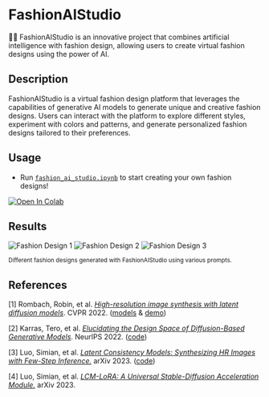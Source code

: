 # FashionAIStudio

👗🤖 FashionAIStudio is an innovative project that combines artificial intelligence with fashion design, allowing users to create virtual fashion designs using the power of AI.

## Description

FashionAIStudio is a virtual fashion design platform that leverages the capabilities of generative AI models to generate unique and creative fashion designs. Users can interact with the platform to explore different styles, experiment with colors and patterns, and generate personalized fashion designs tailored to their preferences.

## Usage

- Run [`fashion_ai_studio.ipynb`](link-to-colab) to start creating your own fashion designs!

[![Open In Colab](https://colab.research.google.com/assets/colab-badge.svg)](link-to-colab)

## Results

![Fashion Design 1](images/fashion_design_1.jpg)
![Fashion Design 2](images/fashion_design_2.jpg)
![Fashion Design 3](images/fashion_design_3.jpg)

<sub>
Different fashion designs generated with FashionAIStudio using various prompts.
</sub>

## References

[1] Rombach, Robin, et al. [*High-resolution image synthesis with latent diffusion models*][stable-diffusion-paper]. CVPR 2022.
([models][huggingface-models] & [demo][huggingface-demo])

[2] Karras, Tero, et al. [*Elucidating the Design Space of Diffusion-Based Generative Models*][sampler-schedule-paper]. NeurIPS 2022. ([code][edm-implementation])

[3] Luo, Simian, et al. [*Latent Consistency Models: Synthesizing HR Images with Few-Step Inference.*][lcm-paper] arXiv 2023. ([code][lcm-github])

[4] Luo, Simian, et al. [*LCM-LoRA: A Universal Stable-Diffusion Acceleration Module.*][lcm-lora-paper] arXiv 2023.

[stable-diffusion-paper]: <https://openaccess.thecvf.com/content/CVPR2022/html/Rombach_High-Resolution_Image_Synthesis_With_Latent_Diffusion_Models_CVPR_2022_paper.html>
[sampler-schedule-paper]: <https://arxiv.org/abs/2206.00364>
[lcm-paper]: <https://arxiv.org/abs/2310.04378>
[lcm-lora-paper]: <https://arxiv.org/abs/2311.05556>

[huggingface-blogpost]: <https://huggingface.co/blog/stable_diffusion>
[huggingface-lcm-blogpost]: <https://huggingface.co/blog/lcm_lora>
[huggingface-models]: <https://huggingface.co/CompVis/stable-diffusion>
[huggingface-latest-weights]: <https://huggingface.co/stabilityai/sdxl-turbo>
[huggingface-sd2-resolution-512]: <https://huggingface.co/stabilityai/stable-diffusion-2-1-base>
[huggingface-sd2-resolution-768]: <https://huggingface.co/stabilityai/stable-diffusion-2-1>
[huggingface-sd2-examples]: <https://huggingface.co/stabilityai/stable-diffusion-2#examples>
[huggingface-sd21-examples]: <https://huggingface.co/stabilityai/stable-diffusion-2-1#examples>
[huggingface-demo]: <https://huggingface.co/spaces/stabilityai/stable-diffusion>
[dreamstudio-demo]: <http://beta.dreamstudio.ai>
[edm-implementation]: <https://github.com/NVlabs/edm>
[lcm-github]: <https://github.com/luosiallen/latent-consistency-model>
